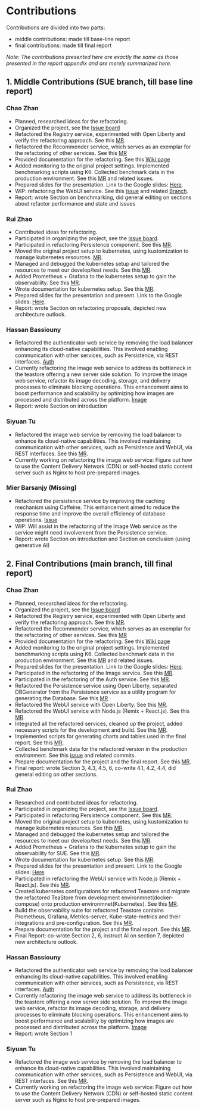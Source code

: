 # Contributions

Contributions are divided into two parts:

- middle contributions: made till base-line report
- final contributions: made till final report

_Note: The contributions presented here are exactly the same as those presented in the report appendix and are merely summarized here._

## 1. Middle Contributions (SUE branch, till base line report)

### Chao Zhan

- Planned, researched ideas for the refactoring.
- Organized the project, see the [Issue board](https://git.tu-berlin.de/mactavishz/cnae-2024-project/-/boards)
- Refactored the Registry service, experimented with Open Liberty and verify the refactoring approach. See this [MR](https://git.tu-berlin.de/mactavishz/cnae-2024-project/-/merge_requests/2).
- Refactored the Recommender service, which serves as an exemplar for the refactoring of other services. See this [MR](https://git.tu-berlin.de/mactavishz/cnae-2024-project/-/merge_requests/3)
- Provided documentation for the refactoring. See this [Wiki page](https://git.tu-berlin.de/mactavishz/cnae-2024-project/-/wikis/TeaStore-Refactoring-Guide)
- Added monitoring to the original project settings. Implemented benchmarking scripts using K6. Collected benchmark data in the production environment. See this [MR](https://git.tu-berlin.de/mactavishz/cnae-2024-project/-/merge_requests/5) and related issues.
- Prepared slides for the presentation. Link to the Google slides: [Here](https://docs.google.com/presentation/d/12jpbkOXEshWssyjN2TB1FapAtLO9VR0k4rvX4YWHgJU/edit?usp=sharing).
- WIP: refactoring the WebUI service. See this [Issue](https://git.tu-berlin.de/mactavishz/cnae-2024-project/-/issues/3) and related [Branch](https://git.tu-berlin.de/mactavishz/cnae-2024-project/-/tree/3-refactor-webui-service-possibly-rewrite-using-modern-frontend-tech?ref_type=heads).
- Report: wrote Section on benchmarking, did general editing on sections about refactor performance and state and issues

### Rui Zhao

- Contributed ideas for refactoring.
- Participated in organizing the project, see the [Issue board](https://git.tu-berlin.de/mactavishz/cnae-2024-project/-/boards).
- Participated in refactoring Persistence component. See this [MR](https://git.tu-berlin.de/mactavishz/cnae-2024-project/-/merge_requests/4).
- Moved the original project setup to kubernetes, using kustomization to manage kubernetes resources. [MR](https://git.tu-berlin.de/mactavishz/cnae-2024-project/-/merge_requests/1).
- Managed and debugged the kubernetes setup and tailored the resources to meet our develop/test needs. See this [MR](https://git.tu-berlin.de/mactavishz/cnae-2024-project/-/merge_requests/5).
- Added Prometheus + Grafana to the kubernetes setup to gain the observability. See this [MR](https://git.tu-berlin.de/mactavishz/cnae-2024-project/-/merge_requests/5).
- Wrote documentation for kubernetes setup. See this [MR](https://git.tu-berlin.de/mactavishz/cnae-2024-project/-/merge_requests/5).
- Prepared slides for the presentation and present. Link to the Google slides: [Here](https://docs.google.com/presentation/d/12jpbkOXEshWssyjN2TB1FapAtLO9VR0k4rvX4YWHgJU/edit?usp=sharing).
- Report: wrote Section on refactoring proposals, depicted new architecture outlook.

### Hassan Bassiouny

- Refactored the authenticator web service by removing the load balancer enhancing its cloud-native capabilities. This involved enabling communication with other services, such as Persistence, via REST interfaces.
  [Auth](https://git.tu-berlin.de/mactavishz/cnae-2024-project/-/issues/7)
- Currently refactoring the image web service to address its bottleneck in the teastore offering a new server side solution. To improve the image web service, refactor its image decoding, storage, and delivery processes to eliminate blocking operations. This enhancement aims to boost performance and scalability by optimizing how images are processed and distributed across the platform. [Image](https://git.tu-berlin.de/mactavishz/cnae-2024-project/-/issues/27)
- Report: wrote Section on introduction

### Siyuan Tu

- Refactored the image web service by removing the load balancer to enhance its cloud-native capabilities. This involved maintaining communication with other services, such as Persistence and WebUI, via REST interfaces. See this [MR](https://git.tu-berlin.de/mactavishz/cnae-2024-project/-/issues/8).
- Currently working on refactoring the image web service: Figure out how to use the Content Delivery Network (CDN) or self-hosted static content server such as Nginx to host pre-prepared images.

### Mier Barsanjy (Missing)

- Refactored the persistence service by improving the caching mechanism using Caffeine. This enhancement aimed to reduce the response time and improve the overall efficiency of database operations. [Issue](https://git.tu-berlin.de/mactavishz/cnae-2024-project/-/issues/9)
- WIP: Will assist in the refactoring of the Image Web service as the service might need involvement from the Persistence service.
- Report: wrote Section on introduction and Section on conclusion (using generative AI)

## 2. Final Contributions (main branch, till final report)

### Chao Zhan

- Planned, researched ideas for the refactoring.
- Organized the project, see the [Issue board](https://git.tu-berlin.de/mactavishz/cnae-2024-project/-/boards)
- Refactored the Registry service, experimented with Open Liberty and verify the refactoring approach. See this [MR](https://git.tu-berlin.de/mactavishz/cnae-2024-project/-/merge_requests/2).
- Refactored the Recommender service, which serves as an exemplar for the refactoring of other services. See this [MR](https://git.tu-berlin.de/mactavishz/cnae-2024-project/-/merge_requests/3)
- Provided documentation for the refactoring. See this [Wiki page](https://git.tu-berlin.de/mactavishz/cnae-2024-project/-/wikis/TeaStore-Refactoring-Guide)
- Added monitoring to the original project settings. Implemented benchmarking scripts using K6. Collected benchmark data in the production environment. See this [MR](https://git.tu-berlin.de/mactavishz/cnae-2024-project/-/merge_requests/5) and related issues.
- Prepared slides for the presentation. Link to the Google slides: [Here](https://docs.google.com/presentation/d/12jpbkOXEshWssyjN2TB1FapAtLO9VR0k4rvX4YWHgJU/edit?usp=sharing).
- Participated in the refactoring of the Image service. See this [MR](https://git.tu-berlin.de/mactavishz/cnae-2024-project/-/merge_requests/12).
- Participated in the refactoring of the Auth service. See this [MR](https://git.tu-berlin.de/mactavishz/cnae-2024-project/-/merge_requests/6).
- Refactored the Persistence service using Open Liberty, separated DBGenerator from the Persistence service as a utility program for generating the Database. See this [MR](https://git.tu-berlin.de/mactavishz/cnae-2024-project/-/merge_requests/4)
- Refactored the WebUI service with Open Liberty. See this [MR](https://git.tu-berlin.de/mactavishz/cnae-2024-project/-/merge_requests/17).
- Refactored the WebUI service with Node.js (Remix + React.js). See this [MR](https://git.tu-berlin.de/mactavishz/cnae-2024-project/-/merge_requests/11).
- Integrated all the refactored services, cleaned up the project, added necessary scripts for the development and build. See this [MR](https://git.tu-berlin.de/mactavishz/cnae-2024-project/-/merge_requests/13).
- Implemented scripts for generating charts and tables used in the final report. See this [MR](https://git.tu-berlin.de/mactavishz/cnae-2024-project/-/merge_requests/16).
- Collected benchmark data for the refactored version in the production environment. See this [issue](https://git.tu-berlin.de/mactavishz/cnae-2024-project/-/issues/24) and related commits.
- Prepare documentation for the project and the final report. See this [MR](https://git.tu-berlin.de/mactavishz/cnae-2024-project/-/merge_requests/15).
- Final report: wrote Section 3, 4.3, 4.5, 6, co-write 4.1, 4.2, 4.4, did general editing on other sections.

### Rui Zhao

- Researched and contributed ideas for refactoring.
- Participated in organizing the project, see the [Issue board](https://git.tu-berlin.de/mactavishz/cnae-2024-project/-/boards).
- Participated in refactoring Persistence component. See this [MR](https://git.tu-berlin.de/mactavishz/cnae-2024-project/-/merge_requests/4).
- Moved the original project setup to kubernetes, using kustomization to manage kubernetes resources. See this [MR](https://git.tu-berlin.de/mactavishz/cnae-2024-project/-/merge_requests/1).
- Managed and debugged the kubernetes setup and tailored the resources to meet our develop/test needs. See this [MR](https://git.tu-berlin.de/mactavishz/cnae-2024-project/-/merge_requests/5).
- Added Prometheus + Grafana to the kubernetes setup to gain the observability for SUE. See this [MR](https://git.tu-berlin.de/mactavishz/cnae-2024-project/-/merge_requests/5).
- Wrote documentation for kubernetes setup. See this [MR](https://git.tu-berlin.de/mactavishz/cnae-2024-project/-/merge_requests/5).
- Prepared slides for the presentation and present. Link to the Google slides: [Here](https://docs.google.com/presentation/d/12jpbkOXEshWssyjN2TB1FapAtLO9VR0k4rvX4YWHgJU/edit?usp=sharing).
- Participated in refactoring the WebUI service with Node.js (Remix + React.js). See this [MR](https://git.tu-berlin.de/mactavishz/cnae-2024-project/-/merge_requests/11).
- Created kubernetes configurations for refactored Teastore and migrate the refactored TeaStore from development environmnet(docker-compose) onto production environmnet(Kubernetes). See this [MR](https://git.tu-berlin.de/mactavishz/cnae-2024-project/-/merge_requests/14).
- Build the observability suite for refactored Teastore contains Prometheus, Grafana, Metrics-server, Kube-state-metrics and their integrations and pre-configuration. See this [MR](https://git.tu-berlin.de/mactavishz/cnae-2024-project/-/merge_requests/14).
- Prepare documentation for the project and the final report. See this [MR](https://git.tu-berlin.de/mactavishz/cnae-2024-project/-/merge_requests/15).
- Final Report: co-wrote Section 2, 6, instruct AI on section 7, depicted new architecture outlook.

### Hassan Bassiouny

- Refactored the authenticator web service by removing the load balancer enhancing its cloud-native capabilities. This involved enabling communication with other services, such as Persistence, via REST interfaces.
  [Auth](https://git.tu-berlin.de/mactavishz/cnae-2024-project/-/issues/7)
- Currently refactoring the image web service to address its bottleneck in the teastore offering a new server side solution. To improve the image web service, refactor its image decoding, storage, and delivery processes to eliminate blocking operations. This enhancement aims to boost performance and scalability by optimizing how images are processed and distributed across the platform. [Image](https://git.tu-berlin.de/mactavishz/cnae-2024-project/-/issues/27)
- Report: wrote Section 1

### Siyuan Tu

- Refactored the image web service by removing the load balancer to enhance its cloud-native capabilities. This involved maintaining communication with other services, such as Persistence and WebUI, via REST interfaces. See this [MR](https://git.tu-berlin.de/mactavishz/cnae-2024-project/-/issues/8).
- Currently working on refactoring the image web service: Figure out how to use the Content Delivery Network (CDN) or self-hosted static content server such as Nginx to host pre-prepared images.
